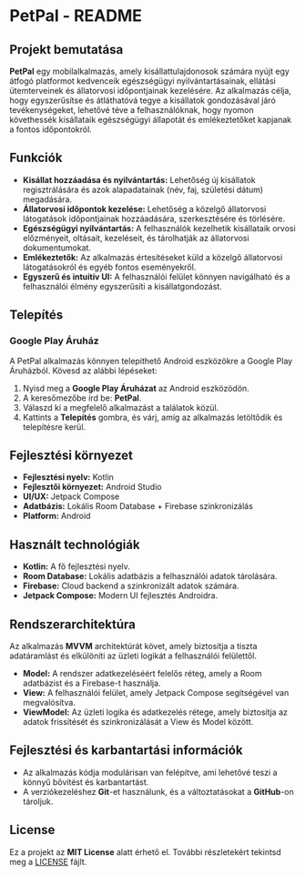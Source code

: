 # PetPal - README

## Projekt bemutatása

**PetPal** egy mobilalkalmazás, amely kisállattulajdonosok számára nyújt egy átfogó platformot kedvenceik egészségügyi nyilvántartásainak, ellátási ütemterveinek és állatorvosi időpontjainak kezelésére. Az alkalmazás célja, hogy egyszerűsítse és átláthatóvá tegye a kisállatok gondozásával járó tevékenységeket, lehetővé téve a felhasználóknak, hogy nyomon követhessék kisállataik egészségügyi állapotát és emlékeztetőket kapjanak a fontos időpontokról.

## Funkciók

- **Kisállat hozzáadása és nyilvántartás:** Lehetőség új kisállatok regisztrálására és azok alapadatainak (név, faj, születési dátum) megadására.
- **Állatorvosi időpontok kezelése:** Lehetőség a közelgő állatorvosi látogatások időpontjainak hozzáadására, szerkesztésére és törlésére.
- **Egészségügyi nyilvántartás:** A felhasználók kezelhetik kisállataik orvosi előzményeit, oltásait, kezeléseit, és tárolhatják az állatorvosi dokumentumokat.
- **Emlékeztetők:** Az alkalmazás értesítéseket küld a közelgő állatorvosi látogatásokról és egyéb fontos eseményekről.
- **Egyszerű és intuitív UI:** A felhasználói felület könnyen navigálható és a felhasználói élmény egyszerűsíti a kisállatgondozást.

## Telepítés

### Google Play Áruház

A PetPal alkalmazás könnyen telepíthető Android eszközökre a Google Play Áruházból. Kövesd az alábbi lépéseket:

1. Nyisd meg a **Google Play Áruházat** az Android eszközödön.
2. A keresőmezőbe írd be: **PetPal**.
3. Válaszd ki a megfelelő alkalmazást a találatok közül.
4. Kattints a **Telepítés** gombra, és várj, amíg az alkalmazás letöltődik és telepítésre kerül.


## Fejlesztési környezet

- **Fejlesztési nyelv:** Kotlin
- **Fejlesztői környezet:** Android Studio
- **UI/UX:** Jetpack Compose
- **Adatbázis:** Lokális Room Database + Firebase szinkronizálás
- **Platform:** Android

## Használt technológiák

- **Kotlin:** A fő fejlesztési nyelv.
- **Room Database:** Lokális adatbázis a felhasználói adatok tárolására.
- **Firebase:** Cloud backend a szinkronizált adatok számára.
- **Jetpack Compose:** Modern UI fejlesztés Androidra.

## Rendszerarchitektúra

Az alkalmazás **MVVM** architektúrát követ, amely biztosítja a tiszta adatáramlást és elkülöníti az üzleti logikát a felhasználói felülettől.

- **Model:** A rendszer adatkezeléséért felelős réteg, amely a Room adatbázist és a Firebase-t használja.
- **View:** A felhasználói felület, amely Jetpack Compose segítségével van megvalósítva.
- **ViewModel:** Az üzleti logika és adatkezelés rétege, amely biztosítja az adatok frissítését és szinkronizálását a View és Model között.

## Fejlesztési és karbantartási információk

- Az alkalmazás kódja modulárisan van felépítve, ami lehetővé teszi a könnyű bővítést és karbantartást.
- A verziókezeléshez **Git**-et használunk, és a változtatásokat a **GitHub**-on tároljuk.

## License

Ez a projekt az **MIT License** alatt érhető el. További részletekért tekintsd meg a [LICENSE](https://www.apache.org/licenses/LICENSE-2.0.txt) fájlt.